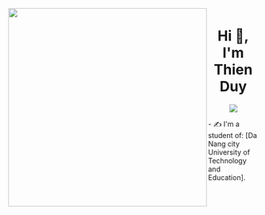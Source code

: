 <img align="left" width="400" src="https://cdn3.vectorstock.com/i/1000x1000/41/02/java-developer-concept-vector-9274102.jpg">
<h1 align="center">Hi 👋, I'm Thien Duy</h1>
<p align="center" color="#36BCF7FF"><img src="https://readme-typing-svg.herokuapp.com?lines=I'm+a+Java+Developer;I'm+a+Coder"></p>
- ✍ I'm a student of: [Da Nang city University of Technology and Education].









